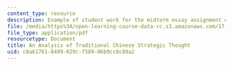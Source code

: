 ```yaml
---
content_type: resource
description: Example of student work for the midterm essay assignment of the course.
file: /media/https%3A/open-learning-course-data-rc.s3.amazonaws.com/17-407-chinese-foreign-policy-international-relations-and-strategy-spring-2009/c8a617618499029cf58906b9cc8c89a2_MIT17_407S09_midterm1.pdf
file_type: application/pdf
resourcetype: Document
title: An Analysis of Traditional Chinese Strategic Thought
uid: c8a61761-8499-029c-f589-06b9cc8c89a2
---
```

